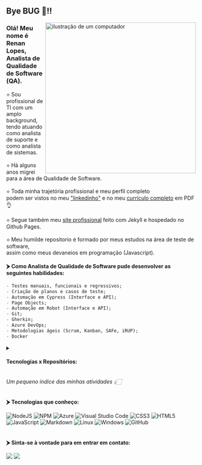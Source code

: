 ## Bye BUG 🐞!!

<img src="https://raw.githubusercontent.com/MicaelliMedeiros/micaellimedeiros/master/image/computer-illustration.png" alt="ilustração de um computador" min-width="400px" max-width="400px" width="400px" align="right">

### Olá! Meu nome é Renan Lopes,<br/> Analista de Qualidade de Software (QA).

⟡ Sou profissional de TI com um amplo background,
<br/>tendo atuando como analista de suporte e como analista de sistemas.
<br/><br/>
⟡ Há alguns anos migrei para a área de Qualidade de Software.
<br/><br/>
⟡ Toda minha trajetória profissional e meu perfil completo
<br/>podem ser vistos no meu <a href="https://www.linkedin.com/in/renanslopes/">"linkedinho"</a> e no meu <a href="https://www.linkedin.com/in/renanslopes/](https://drive.google.com/file/d/1fQdbKreMJ0qKBow8i3yPfW85MldhH_OQ/view?usp=sharing">currículo completo</a> em PDF👌
<br/><br/>
⟡ Segue também meu <a href="https://renanslopes.github.io/">site profissional</a> feito com Jekyll e hospedado no Github Pages.
<br/><br/>
⟡ Meu humilde repositorio é formado por meus estudos na área de teste de software,<br/>assim como meus devaneios em programação (Javascript).
<br/>

#### ⮞ Como Analista de Qualidade de Software pude desenvolver as seguintes habilidades:

```SQL
- Testes manuais, funcionais e regressivos;
- Criação de planos e casos de teste;
- Automação em Cypress (Interface e API);
- Page Objects;
- Automação em Robot (Interface e API);
- Git;
- Gherkin;
- Azure DevOps;
- Metodologias ágeis (Scrum, Kanban, SAFe, iRUP);
- Docker
```

<details>
 <summary><h4>Tecnologias x Repositórios:</h4>
 </br>
 <em>Um pequeno índice das minhas atividades 👆🏻</em>
 </summary>
 </br>
 <details>
  <summary><strong>Cypress 🇨🇾</strong></summary>
  <details>
   <summary>Interface 🖥️</summary>

   - [Curso EBAC - Eng. de Qual. de Software - E2E Exercício 01](https://github.com/renanslopes/ebac_engenheiro_qualidade_software/tree/main/Modulo_11_12_Cypress_UI_01/exercicio_final/teste-e2e-ebac)
  </details>
  </br>
  <details>
   <summary>API ♆</summary>

   - [Curso EBAC - Eng. de Qual. de Software - Exercício](https://github.com/renanslopes/ebac_engenheiro_qualidade_software/tree/main/Modulo_14_Cypress_API/exercicio_final/teste-api-ebac-main)
  </details>
 </details>
</br>
  <details>
  <summary><strong>Robot 🤖</strong></summary>
  <details>
   <summary>Interface 🖥️</summary>

   - [Curso Udemy - Robot Framework - Básico - Exerrício](https://github.com/renanslopes/curso_robot_basico_udemy/tree/main/Web_Testing)
  </details>
  </br>
  <details>
   <summary>API ♆</summary>

   - [Curso Udemy - Robot Frameowrk - Básico - Exercício](https://github.com/renanslopes/curso_robot_basico_udemy/tree/main/ApiTesting/Exercicio)
  </details>
 </details>
</details>


<br/>

#### ⮞ Tecnologias que conheço:

![NodeJS](https://img.shields.io/badge/node.js-6DA55F?style=for-the-badge&logo=node.js&logoColor=white)
![NPM](https://img.shields.io/badge/NPM-%23CB3837.svg?style=for-the-badge&logo=npm&logoColor=white)
![Azure](https://img.shields.io/badge/azure-%230072C6.svg?style=for-the-badge&logo=microsoftazure&logoColor=white)
![Visual Studio Code](https://img.shields.io/badge/Visual%20Studio%20Code-0078d7.svg?style=for-the-badge&logo=visual-studio-code&logoColor=white)
![CSS3](https://img.shields.io/badge/css3-%231572B6.svg?style=for-the-badge&logo=css3&logoColor=white)
![HTML5](https://img.shields.io/badge/html5-%23E34F26.svg?style=for-the-badge&logo=html5&logoColor=white)
![JavaScript](https://img.shields.io/badge/javascript-%23323330.svg?style=for-the-badge&logo=javascript&logoColor=%23F7DF1E)
![Markdown](https://img.shields.io/badge/markdown-%23000000.svg?style=for-the-badge&logo=markdown&logoColor=white)
![Linux](https://img.shields.io/badge/Linux-FCC624?style=for-the-badge&logo=linux&logoColor=black)
![Windows](https://img.shields.io/badge/Windows-0078D6?style=for-the-badge&logo=windows&logoColor=white)
![GitHub](https://img.shields.io/badge/github-%23121011.svg?style=for-the-badge&logo=github&logoColor=white)
<br/><br/>

#### ⮞ Sinta-se à vontade para em entrar em contato:
<a href="https://api.whatsapp.com/send?phone=5521974838314&text=Fala%20comigo"><img src="https://img.shields.io/badge/WhatsApp-25D366?style=for-the-badge&logo=whatsapp&logoColor=white"/></a>
<a href="https://www.linkedin.com/in/renanslopes/"><img src="https://img.shields.io/badge/LinkedIn-0077B5?style=for-the-badge&logo=linkedin&logoColor=white"/></a>




<!--
### 🧠 Aprendendo no momento:


### 🚀 Próximos passos:

-->

 <!--### 👋 Meus contatos:

<a href="https://api.whatsapp.com/send?phone=5521974838314&text=Fala%20comigo">![enter image description here](https://github.com/renanslopes/imagens/blob/master/main/whats_m.png?raw=true)</a> <a href="https://www.linkedin.com/in/renanslopes/">![enter image description here](https://github.com/renanslopes/imagens/blob/master/main/linkedin_m.png?raw=true)</a>-->

<!--
<a href="https://www.facebook.com/renanlopes.face">![enter image description here](https://img.shields.io/badge/Facebook-1877F2?style=for-the-badge&logo=facebook&logoColor=white)</a>

<a href="https://www.instagram.com/renanl0pes/">![enter image description here](https://img.shields.io/badge/Instagram-E4405F?style=for-the-badge&logo=instagram&logoColor=white)</a>
-->

